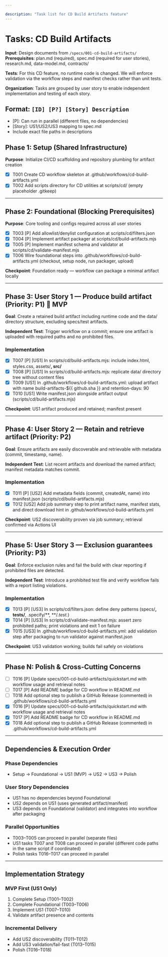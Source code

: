 ```yaml
---

description: "Task list for CD Build Artifacts feature"
---
```


# Tasks: CD Build Artifacts

**Input**: Design documents from `/specs/001-cd-build-artifacts/`
**Prerequisites**: plan.md (required), spec.md (required for user stories), research.md, data-model.md, contracts/

**Tests**: For this CD feature, no runtime code is changed. We will enforce validation via the workflow steps and manifest checks rather than unit tests.

**Organization**: Tasks are grouped by user story to enable independent implementation and testing of each story.

## Format: `[ID] [P?] [Story] Description`

- [P]: Can run in parallel (different files, no dependencies)
- [Story]: US1/US2/US3 mapping to spec.md
- Include exact file paths in descriptions

## Phase 1: Setup (Shared Infrastructure)

**Purpose**: Initialize CI/CD scaffolding and repository plumbing for artifact creation

- [x] T001 Create CD workflow skeleton at .github/workflows/cd-build-artifacts.yml
- [x] T002 Add scripts directory for CD utilities at scripts/cd/ (empty placeholder .gitkeep)

---

## Phase 2: Foundational (Blocking Prerequisites)

**Purpose**: Core tooling and configs required across all user stories

- [x] T003 [P] Add allowlist/denylist configuration at scripts/cd/filters.json
- [x] T004 [P] Implement artifact packager at scripts/cd/build-artifacts.mjs
- [x] T005 [P] Implement manifest schema and validator at scripts/cd/validate-manifest.mjs
- [x] T006 Wire foundational steps into .github/workflows/cd-build-artifacts.yml (checkout, setup node, run packager, upload)

**Checkpoint**: Foundation ready — workflow can package a minimal artifact locally

---

## Phase 3: User Story 1 — Produce build artifact (Priority: P1) 🎯 MVP

**Goal**: Create a retained build artifact including runtime code and the data/ directory structure, excluding specs/test artifacts.

**Independent Test**: Trigger workflow on a commit; ensure one artifact is uploaded with required paths and no prohibited files.

### Implementation

- [x] T007 [P] [US1] In scripts/cd/build-artifacts.mjs: include index.html, styles.css, assets/**, src/**
- [x] T008 [P] [US1] In scripts/cd/build-artifacts.mjs: replicate data/ directory tree without content files
- [x] T009 [US1] In .github/workflows/cd-build-artifacts.yml: upload artifact with name build-artifacts-${{ github.sha }} and retention-days: 90
- [x] T010 [US1] Write manifest.json alongside artifact output (scripts/cd/build-artifacts.mjs)

**Checkpoint**: US1 artifact produced and retained; manifest present

---

## Phase 4: User Story 2 — Retain and retrieve artifact (Priority: P2)

**Goal**: Ensure artifacts are easily discoverable and retrievable with metadata (commit, timestamp, name).

**Independent Test**: List recent artifacts and download the named artifact; manifest metadata matches commit.

### Implementation

- [x] T011 [P] [US2] Add metadata fields (commit, createdAt, name) into manifest.json (scripts/cd/build-artifacts.mjs)
- [x] T012 [US2] Add job summary step to print artifact name, manifest stats, and direct download hint in .github/workflows/cd-build-artifacts.yml

**Checkpoint**: US2 discoverability proven via job summary; retrieval confirmed via Actions UI

---

## Phase 5: User Story 3 — Exclusion guarantees (Priority: P3)

**Goal**: Enforce exclusion rules and fail the build with clear reporting if prohibited files are detected.

**Independent Test**: Introduce a prohibited test file and verify workflow fails with a report listing violations.

### Implementation

- [x] T013 [P] [US3] In scripts/cd/filters.json: define deny patterns (specs/**, tests/**, .specify/**, **/*.test.*)
- [x] T014 [P] [US3] In scripts/cd/validate-manifest.mjs: assert zero prohibited paths; print violations and exit 1 on failure
- [x] T015 [US3] In .github/workflows/cd-build-artifacts.yml: add validation step after packaging to run validator against manifest.json

**Checkpoint**: US3 validation working; builds fail safely on violations

---

## Phase N: Polish & Cross-Cutting Concerns

- [ ] T016 [P] Update specs/001-cd-build-artifacts/quickstart.md with workflow usage and retrieval notes
- [ ] T017 [P] Add README badge for CD workflow in README.md
- [ ] T018 Add optional step to publish a GitHub Release (commented) in .github/workflows/cd-build-artifacts.yml
 - [x] T016 [P] Update specs/001-cd-build-artifacts/quickstart.md with workflow usage and retrieval notes
 - [x] T017 [P] Add README badge for CD workflow in README.md
 - [x] T018 Add optional step to publish a GitHub Release (commented) in .github/workflows/cd-build-artifacts.yml

---

## Dependencies & Execution Order

### Phase Dependencies

- Setup → Foundational → US1 (MVP) → US2 → US3 → Polish

### User Story Dependencies

- US1 has no dependencies beyond Foundational
- US2 depends on US1 (uses generated artifact/manifest)
- US3 depends on Foundational (validator) and integrates into workflow after packaging

### Parallel Opportunities

- T003–T005 can proceed in parallel (separate files)
- US1 tasks T007 and T008 can proceed in parallel (different code paths in the same script if coordinated)
- Polish tasks T016–T017 can proceed in parallel

---

## Implementation Strategy

### MVP First (US1 Only)
1. Complete Setup (T001–T002)
2. Complete Foundational (T003–T006)
3. Implement US1 (T007–T010)
4. Validate artifact presence and contents

### Incremental Delivery
- Add US2 discoverability (T011–T012)
- Add US3 validation/fail-fast (T013–T015)
- Polish (T016–T018)

